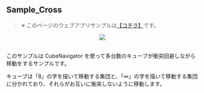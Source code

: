 ## Sample_Cross

> ※ このページのウェブアプリサンプルは[【コチラ】](https://morikatron.github.io/t4u/sample/cross)です。

<div align="center">
<img src="../../../../../docs/res/samples/cross.gif">
</div>

<br>

このサンプルは CubeNavigator を使って多台数のキューブが衝突回避しながら移動をするサンプルです。

キューブは「8」の字を描いて移動する集団と、「∞」の字を描いて移動する集団に分かれており、それらがお互いに衝突しないように移動します。

